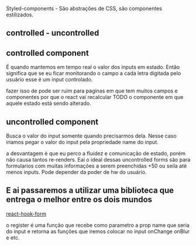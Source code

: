 Styled-components - São abstrações de CSS, são componentes estilizados.

## controlled - uncontrolled

## controlled component
É quando mantemos em tempo real o valor dos inputs em estado. Então significa que se eu ficar monitorando o campo a cada letra digitada pelo usuário esse é um input controlado.

fazer isso de pode ser ruim para paginas em que tem muitos campos e componentes por que o react vai recalcular TODO o componente em que aquele estado está sendo alterado.


## uncontrolled component

Busca o valor do input somente quando precisarmos dela. Nesse caso iriamos pegar o valor do input pela propriedade name do input.

a desvantagem é que eu perco a fluídez e comunicação de estado, porém não causa tantos re-renders. Eai o ideal dessas uncontrolled forms são para formularios com muitas informações a serem preenchidas +50 ou seila até menos inputs. Pode depender da poder de hw do usuário.

## E ai passaremos a utilizar uma biblioteca que entrega o melhor entre os dois mundos

[react-hook-form](https://react-hook-form.com/)

o register é uma função que recebe como parametro a prop name que seria do input e retorna as funções que iremos colocar no input onChange onBlur e etc.